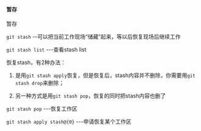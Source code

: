 #### 暂存

暂存

`git stash` --可以把当前工作现场“储藏”起来，等以后恢复现场后继续工作

`git stash list` ---查看stash list

恢复stash，有2种办法：

1. 是用`git stash apply`恢复，但是恢复后，stash内容并不删除，你需要用`git stash drop`来删除；

2. 另一种方式是用`git stash pop`，恢复的同时把stash内容也删了

`git stash pop` ---恢复工作区

`git stash apply stash@{0}` ---申请恢复某个工作区